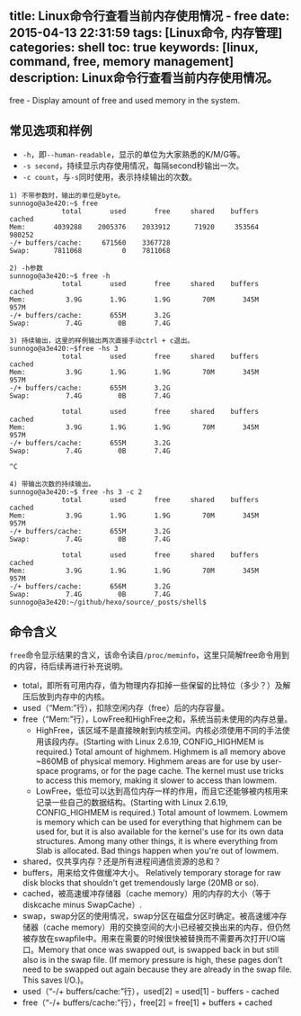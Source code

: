 title: Linux命令行查看当前内存使用情况 - free 
date: 2015-04-13 22:31:59
tags: [Linux命令, 内存管理]
categories: shell
toc: true
keywords: [linux, command, free, memory management]
description: Linux命令行查看当前内存使用情况。
---

free - Display amount of free and used memory in the system.

## 常见选项和样例

* `-h`，即`--human-readable`，显示的单位为大家熟悉的K/M/G等。
* `-s second`，持续显示内存使用情况，每隔second秒输出一次。
* `-c count`，与`-s`同时使用，表示持续输出的次数。

<!--more-->

```
1) 不带参数时，输出的单位是byte。
sunnogo@a3e420:~$ free
             total       used       free     shared    buffers     cached
Mem:       4039288    2005376    2033912      71920     353564     980252
-/+ buffers/cache:     671560    3367728
Swap:      7811068          0    7811068

2) -h参数
sunnogo@a3e420:~$ free -h
             total       used       free     shared    buffers     cached
Mem:          3.9G       1.9G       1.9G        70M       345M       957M
-/+ buffers/cache:       655M       3.2G
Swap:         7.4G         0B       7.4G

3) 持续输出，这里的样例输出两次直接手动ctrl + c退出。
sunnogo@a3e420:~$free -hs 3
             total       used       free     shared    buffers     cached
Mem:          3.9G       1.9G       1.9G        70M       345M       957M
-/+ buffers/cache:       655M       3.2G
Swap:         7.4G         0B       7.4G

             total       used       free     shared    buffers     cached
Mem:          3.9G       1.9G       1.9G        70M       345M       957M
-/+ buffers/cache:       655M       3.2G
Swap:         7.4G         0B       7.4G

^C

4) 带输出次数的持续输出。
sunnogo@a3e420:~$ free -hs 3 -c 2
             total       used       free     shared    buffers     cached
Mem:          3.9G       1.9G       1.9G        70M       345M       957M
-/+ buffers/cache:       655M       3.2G
Swap:         7.4G         0B       7.4G

             total       used       free     shared    buffers     cached
Mem:          3.9G       1.9G       1.9G        70M       345M       957M
-/+ buffers/cache:       656M       3.2G
Swap:         7.4G         0B       7.4G
sunnogo@a3e420:~/github/hexo/source/_posts/shell$ 
```

## 命令含义
`free`命令显示结果的含义，该命令读自`/proc/meminfo`，这里只简解free命令用到的内容，待后续再进行补充说明。

* total，即所有可用内存，值为物理内存扣掉一些保留的比特位（多少？）及解压后放到内存中的内核。
* used（“Mem:”行），扣除空闲内存（free）后的内存容量。
* free（“Mem:”行），LowFree和HighFree之和，系统当前未使用的内存总量。
  * HighFree，该区域不是直接映射到内核空间。内核必须使用不同的手法使用该段内存。(Starting with Linux 2.6.19, CONFIG_HIGHMEM is required.)  Total amount of highmem.  Highmem  is  all  memory above  ~860MB  of  physical memory.  Highmem areas are for use by user-space programs, or for the page cache. The kernel must use tricks to access this memory, making it slower to access than lowmem.
  * LowFree，低位可以达到高位内存一样的作用，而且它还能够被内核用来记录一些自己的数据结构。(Starting with Linux 2.6.19, CONFIG_HIGHMEM is required.)  Total amount of lowmem.  Lowmem  is  memory  which can  be  used  for everything that highmem can be used for, but it is also available for the kernel's use for its own data structures.  Among many other things, it is where everything from Slab is allocated. Bad things happen when you're out of lowmem.
* shared，仅共享内存？还是所有进程间通信资源的总和？
* buffers，用来给文件做缓冲大小。 Relatively temporary storage for raw disk blocks that shouldn't get tremendously large (20MB or so).
* cached，被高速缓冲存储器（cache memory）用的内存的大小（等于diskcache minus SwapCache）.
* swap，swap分区的使用情况，swap分区在磁盘分区时确定。被高速缓冲存储器（cache memory）用的交换空间的大小已经被交换出来的内存，但仍然被存放在swapfile中。用来在需要的时候很快被替换而不需要再次打开I/O端口。Memory that once was swapped out, is swapped back in but still also is in the swap file.  (If memory pressure is  high,  these  pages  don't  need to be swapped out again because they are already in the swap file.  This saves I/O.)。
* used（“-/+ buffers/cache:”行），used[2] = used[1] - buffers - cached
* free（“-/+ buffers/cache:”行），free[2] = free[1] + buffers + cached

